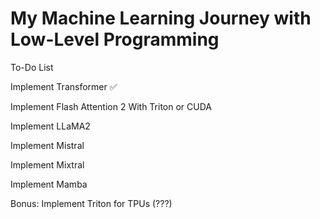 # My Machine Learning Journey with Low-Level Programming

To-Do List

Implement Transformer ✅

Implement Flash Attention 2 With Triton or CUDA

Implement LLaMA2

Implement Mistral

Implement Mixtral

Implement Mamba

Bonus: Implement Triton for TPUs (???)
